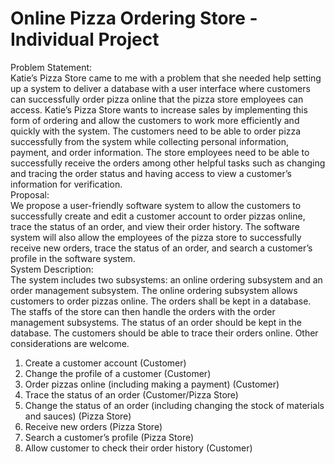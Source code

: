 # Online Pizza Ordering Store - Individual Project
Problem Statement:
<br />
Katie’s Pizza Store came to me with a problem that she needed help setting
up a system to deliver a database with a user interface where customers can
successfully order pizza online that the pizza store employees can access.
Katie’s Pizza Store wants to increase sales by implementing this form of
ordering and allow the customers to work more efficiently and quickly with
the system. The customers need to be able to order pizza successfully from
the system while collecting personal information, payment, and order
information. The store employees need to be able to successfully receive the
orders among other helpful tasks such as changing and tracing the order
status and having access to view a customer’s information for verification.
<br />
Proposal:
<br />
We propose a user-friendly software system to allow the customers to
successfully create and edit a customer account to order pizzas online, trace
the status of an order, and view their order history. The software system will
also allow the employees of the pizza store to successfully receive new
orders, trace the status of an order, and search a customer’s profile in the
software system.
<br />
System Description:
<br />
The system includes two subsystems: an online ordering subsystem and an
order management subsystem. The online ordering subsystem allows
customers to order pizzas online. The orders shall be kept in a database.
The staffs of the store can then handle the orders with the order
management subsystems. The status of an order should be kept in the
database. The customers should be able to trace their orders online. Other
considerations are welcome.
1. Create a customer account (Customer)
2. Change the profile of a customer (Customer)
3. Order pizzas online (including making a payment) (Customer)
4. Trace the status of an order (Customer/Pizza Store)
5. Change the status of an order (including changing the stock of
materials and sauces) (Pizza Store)
6. Receive new orders (Pizza Store)
7. Search a customer’s profile (Pizza Store)
8. Allow customer to check their order history (Customer)
